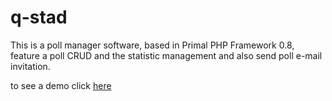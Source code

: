 # q-stad
This is a poll manager software, based in Primal PHP Framework 0.8, feature a poll CRUD and the statistic management and also send poll e-mail invitation.

to see a demo click [here][demo]

[demo]: http://q-stad.alwaysdata.net/
